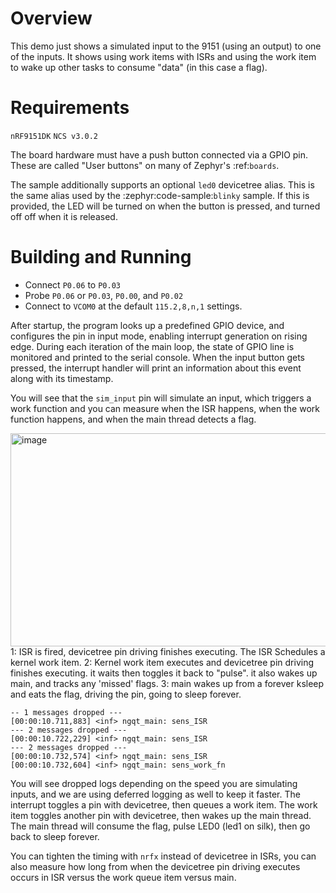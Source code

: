 
# Overview

This demo just shows a simulated input to the 9151 (using an output) to one of the inputs.
It shows using work items with ISRs and using the work item to wake up other tasks to consume "data" (in this case a flag).


# Requirements
`nRF9151DK`
`NCS v3.0.2`

The board hardware must have a push button connected via a GPIO pin. These are
called "User buttons" on many of Zephyr's :ref:`boards`.

The sample additionally supports an optional ``led0`` devicetree alias. This is
the same alias used by the :zephyr:code-sample:`blinky` sample. If this is provided, the LED
will be turned on when the button is pressed, and turned off off when it is
released.

# Building and Running

- Connect `P0.06` to `P0.03`
- Probe `P0.06` or `P0.03`, `P0.00`, and `P0.02`
- Connect to `VCOM0` at the default `115.2,8,n,1` settings.

After startup, the program looks up a predefined GPIO device, and configures the
pin in input mode, enabling interrupt generation on rising edge. During each
iteration of the main loop, the state of GPIO line is monitored and printed to
the serial console. When the input button gets pressed, the interrupt handler
will print an information about this event along with its timestamp.


You will see that the `sim_input` pin will simulate an input, which triggers a work function and you can measure when the ISR happens, when the work function happens, and when the main thread detects a flag.

<img width="853" height="341" alt="image" src="https://github.com/user-attachments/assets/c3d4d0eb-b932-4a8f-a16d-ecb710b5b72d" />
1: ISR is fired, devicetree pin driving finishes executing. The ISR Schedules a kernel work item.
2: Kernel work item executes and devicetree pin driving finishes executing. it waits then toggles it back to "pulse". it also wakes up main, and tracks any 'missed' flags.
3: main wakes up from a forever ksleep and eats the flag, driving the pin, going to sleep forever.

```
-- 1 messages dropped ---
[00:00:10.711,883] <inf> ngqt_main: sens_ISR
--- 2 messages dropped ---
[00:00:10.722,229] <inf> ngqt_main: sens_ISR
--- 2 messages dropped ---
[00:00:10.732,574] <inf> ngqt_main: sens_ISR
[00:00:10.732,604] <inf> ngqt_main: sens_work_fn
```

You will see dropped logs depending on the speed you are simulating inputs, and we are using deferred logging as well to keep it faster.
The interrupt toggles a pin with devicetree, then queues a work item.
The work item toggles another pin with devicetree, then wakes up the main thread.
The main thread will consume the flag, pulse LED0 (led1 on silk), then go back to sleep forever.


You can tighten the timing with `nrfx` instead of devicetree in ISRs, you can also measure how long from when the devicetree pin driving executes occurs in ISR versus the work queue item versus main.
